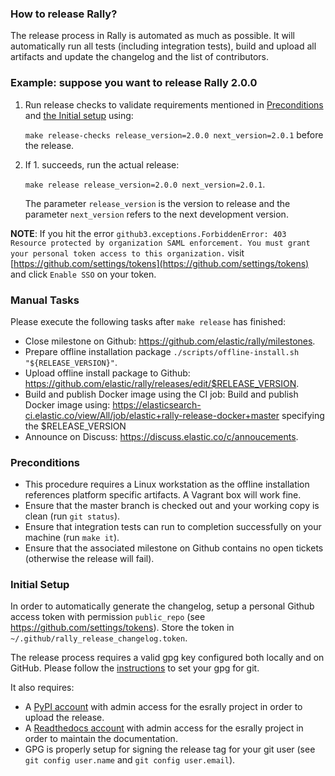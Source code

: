 ### How to release Rally?

The release process in Rally is automated as much as possible.
It will automatically run all tests (including integration tests), build and upload all artifacts and update the changelog and the list of contributors.

### Example: suppose you want to release Rally 2.0.0

1. Run release checks to validate requirements mentioned in [Preconditions](#preconditions) and [the Initial setup](#initial_setup) using:

    `make release-checks release_version=2.0.0 next_version=2.0.1` before the release.

2. If 1. succeeds, run the actual release:

    `make release release_version=2.0.0 next_version=2.0.1`.

    The parameter `release_version` is the version to release and the parameter `next_version` refers to the next development version.

**NOTE**:
If you hit the error `github3.exceptions.ForbiddenError: 403 Resource protected by organization SAML enforcement. You must grant your personal token access to this organization.` visit [https://github.com/settings/tokens](https://github.com/settings/tokens) and click `Enable SSO` on your token.

### Manual Tasks

Please execute the following tasks after `make release` has finished:

* Close milestone on Github: https://github.com/elastic/rally/milestones.
* Prepare offline installation package `./scripts/offline-install.sh "${RELEASE_VERSION}"`.
* Upload offline install package to Github: https://github.com/elastic/rally/releases/edit/$RELEASE_VERSION.
* Build and publish Docker image using the CI job: Build and publish Docker image using: https://elasticsearch-ci.elastic.co/view/All/job/elastic+rally-release-docker+master specifying the $RELEASE_VERSION
* Announce on Discuss: https://discuss.elastic.co/c/annoucements.

### Preconditions

* This procedure requires a Linux workstation as the offline installation references platform specific artifacts. A Vagrant box will work fine.
* Ensure that the master branch is checked out and your working copy is clean (run `git status`).
* Ensure that integration tests can run to completion successfully on your machine (run `make it`).
* Ensure that the associated milestone on Github contains no open tickets (otherwise the release will fail).

### Initial Setup

In order to automatically generate the changelog, setup a personal Github access token with permission `public_repo` (see https://github.com/settings/tokens). Store the token in `~/.github/rally_release_changelog.token`.

The release process requires a valid gpg key configured both locally and on GitHub. Please follow the [instructions](https://git-scm.com/book/id/v2/Git-Tools-Signing-Your-Work) to set your gpg for git.

It also requires:

* A [PyPI account](https://pypi.org/account/register/) with admin access for the esrally project in order to upload the release.
* A [Readthedocs account](https://readthedocs.org/accounts/signup/) with admin access for the esrally project in order to maintain the documentation.
* GPG is properly setup for signing the release tag for your git user (see `git config user.name` and `git config user.email`).
